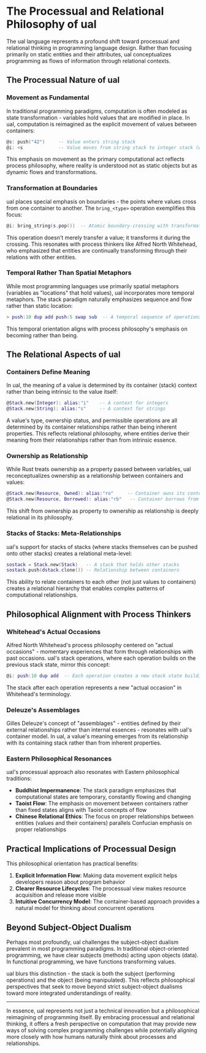 # The Processual and Relational Philosophy of ual

The ual language represents a profound shift toward processual and relational thinking in programming language design. Rather than focusing primarily on static entities and their attributes, ual conceptualizes programming as flows of information through relational contexts.

## The Processual Nature of ual

### Movement as Fundamental

In traditional programming paradigms, computation is often modeled as state transformation - variables hold values that are modified in place. In ual, computation is reimagined as the explicit movement of values between containers:

```lua
@s: push("42")     -- Value enters string stack
@i: <s             -- Value moves from string stack to integer stack (with transformation)
```

This emphasis on movement as the primary computational act reflects process philosophy, where reality is understood not as static objects but as dynamic flows and transformations.

### Transformation at Boundaries

ual places special emphasis on boundaries - the points where values cross from one container to another. The `bring_<type>` operation exemplifies this focus:

```lua
@i: bring_string(s.pop())  -- Atomic boundary-crossing with transformation
```

This operation doesn't merely transfer a value; it transforms it during the crossing. This resonates with process thinkers like Alfred North Whitehead, who emphasized that entities are continually transforming through their relations with other entities.

### Temporal Rather Than Spatial Metaphors

While most programming languages use primarily spatial metaphors (variables as "locations" that hold values), ual incorporates more temporal metaphors. The stack paradigm naturally emphasizes sequence and flow rather than static location:

```lua
> push:10 dup add push:5 swap sub  -- A temporal sequence of operations
```

This temporal orientation aligns with process philosophy's emphasis on becoming rather than being.

## The Relational Aspects of ual

### Containers Define Meaning

In ual, the meaning of a value is determined by its container (stack) context rather than being intrinsic to the value itself:

```lua
@Stack.new(Integer): alias:"i"    -- A context for integers
@Stack.new(String): alias:"s"     -- A context for strings
```

A value's type, ownership status, and permissible operations are all determined by its container relationships rather than being inherent properties. This reflects relational philosophy, where entities derive their meaning from their relationships rather than from intrinsic essence.

### Ownership as Relationship

While Rust treats ownership as a property passed between variables, ual reconceptualizes ownership as a relationship between containers and values:

```lua
@Stack.new(Resource, Owned): alias:"ro"     -- Container owns its contents
@Stack.new(Resource, Borrowed): alias:"rb"   -- Container borrows from elsewhere
```

This shift from ownership as property to ownership as relationship is deeply relational in its philosophy.

### Stacks of Stacks: Meta-Relationships

ual's support for stacks of stacks (where stacks themselves can be pushed onto other stacks) creates a relational meta-level:

```lua
sostack = Stack.new(Stack)   -- A stack that holds other stacks
sostack.push(dstack.clone()) -- Relationship between containers
```

This ability to relate containers to each other (not just values to containers) creates a relational hierarchy that enables complex patterns of computational relationships.

## Philosophical Alignment with Process Thinkers

### Whitehead's Actual Occasions

Alfred North Whitehead's process philosophy centered on "actual occasions" - momentary experiences that form through relationships with past occasions. ual's stack operations, where each operation builds on the previous stack state, mirror this concept:

```lua
@i: push:10 dup add  -- Each operation creates a new stack state building on previous
```

The stack after each operation represents a new "actual occasion" in Whitehead's terminology.

### Deleuze's Assemblages

Gilles Deleuze's concept of "assemblages" - entities defined by their external relationships rather than internal essences - resonates with ual's container model. In ual, a value's meaning emerges from its relationship with its containing stack rather than from inherent properties.

### Eastern Philosophical Resonances

ual's processual approach also resonates with Eastern philosophical traditions:

- **Buddhist Impermanence**: The stack paradigm emphasizes that computational states are temporary, constantly flowing and changing
- **Taoist Flow**: The emphasis on movement between containers rather than fixed states aligns with Taoist concepts of flow
- **Chinese Relational Ethics**: The focus on proper relationships between entities (values and their containers) parallels Confucian emphasis on proper relationships

## Practical Implications of Processual Design

This philosophical orientation has practical benefits:

1. **Explicit Information Flow**: Making data movement explicit helps developers reason about program behavior
2. **Clearer Resource Lifecycles**: The processual view makes resource acquisition and release more visible
3. **Intuitive Concurrency Model**: The container-based approach provides a natural model for thinking about concurrent operations

## Beyond Subject-Object Dualism

Perhaps most profoundly, ual challenges the subject-object dualism prevalent in most programming paradigms. In traditional object-oriented programming, we have clear subjects (methods) acting upon objects (data). In functional programming, we have functions transforming values.

ual blurs this distinction - the stack is both the subject (performing operations) and the object (being manipulated). This reflects philosophical perspectives that seek to move beyond strict subject-object dualisms toward more integrated understandings of reality.

---

In essence, ual represents not just a technical innovation but a philosophical reimagining of programming itself. By embracing processual and relational thinking, it offers a fresh perspective on computation that may provide new ways of solving complex programming challenges while potentially aligning more closely with how humans naturally think about processes and relationships.